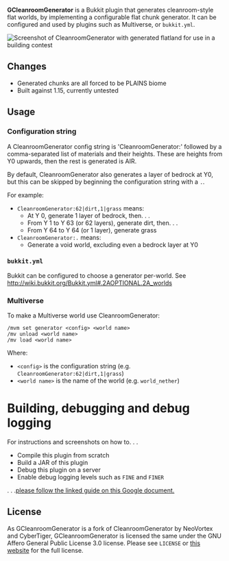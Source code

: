 **GCleanroomGenerator** is a Bukkit plugin that generates cleanroom-style flat worlds, by
implementing a configurable flat chunk generator. It can be configured and used by plugins such as
Multiverse, or `bukkit.yml`.

![Screenshot of CleanroomGenerator with generated flatland for use in a building contest](http://i.imgur.com/QHtYLlN.jpg)

## Changes

* Generated chunks are all forced to be PLAINS biome
* Built against 1.15, currently untested

## Usage

### Configuration string

A CleanroomGenerator config string is 'CleanroomGenerator:' followed by a comma-separated list of
materials and their heights. These are heights from Y0 upwards, then the rest is generated is AIR.

By default, CleanroomGenerator also generates a layer of bedrock at Y0, but this can be skipped by
beginning the configuration string with a `.`.

For example:

* `CleanroomGenerator:62|dirt,1|grass` means:
  * At Y 0, generate 1 layer of bedrock, then. . .
  * From Y 1 to Y 63 (or 62 layers), generate dirt, then. . .
  * From Y 64 to Y 64 (or 1 layer), generate grass
* `CleanroomGenerator:.` means:
  * Generate a void world, excluding even a bedrock layer at Y0

### `bukkit.yml`

Bukkit can be configured to choose a generator per-world.
See http://wiki.bukkit.org/Bukkit.yml#.2AOPTIONAL.2A_worlds

### Multiverse

To make a Multiverse world use CleanroomGenerator:

```
/mvm set generator <config> <world name>
/mv unload <world name>
/mv load <world name>
```

Where:

* `<config>` is the configuration string (e.g. `CleanroomGenerator:62|dirt,1|grass`)
* `<world name>` is the name of the world (e.g. `world_nether`)

# Building, debugging and debug logging

For instructions and screenshots on how to. . .

* Compile this plugin from scratch
* Build a JAR of this plugin
* Debug this plugin on a server
* Enable debug logging levels such as `FINE` and `FINER`

. . .[please follow the linked guide on this Google document.](https://docs.google.com/document/d/1TTDXG7IZ9M0D2-rzbILAWg1CKjynHK8fNGxbf3W4wBk/view)

## License
As GCleanroomGenerator is a fork of CleanroomGenerator by NeoVortex and CyberTiger,
GCleanroomGenerator is licensed the same under the GNU Affero General Public License 3.0 license.
Please see `LICENSE` or [this website](https://www.gnu.org/licenses/agpl-3.0.en.html) for the full 
license.
